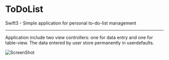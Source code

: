 # ToDoList
Swift3 - Simple application for personal to-do-list management
********************
Application include two view controllers: one for data entry and one for table-view.
The data entered by user store permanently in userdefaults. 

![ScreenShot](https://imageshack.com/a/img923/5053/4fX5Zr.png)
